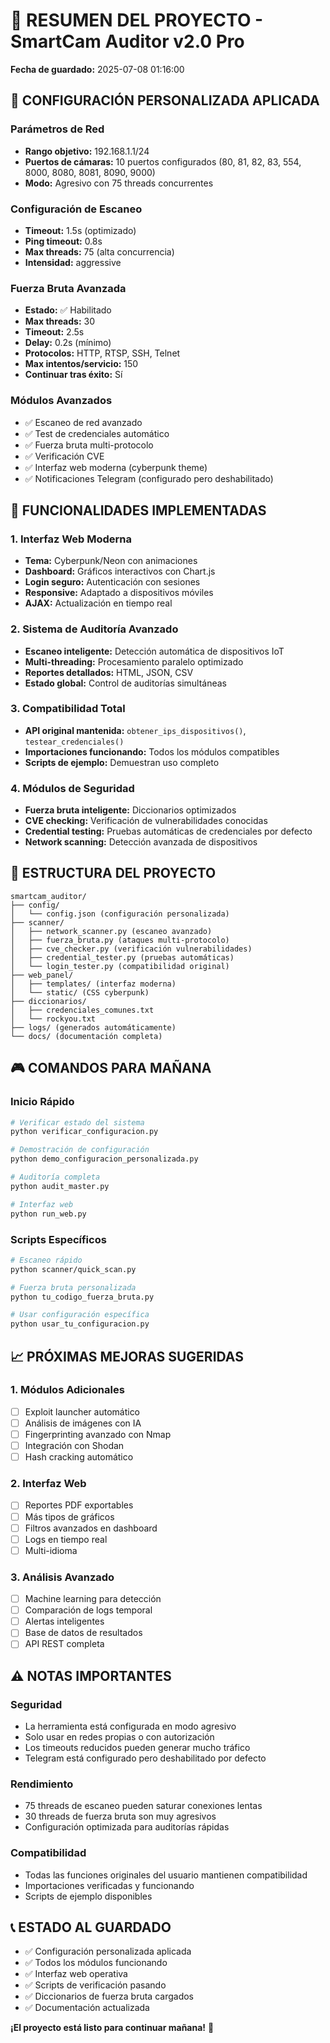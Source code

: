 
# 📄 RESUMEN DEL PROYECTO - SmartCam Auditor v2.0 Pro
**Fecha de guardado:** 2025-07-08 01:16:00

## 🎯 CONFIGURACIÓN PERSONALIZADA APLICADA

### Parámetros de Red
- **Rango objetivo:** 192.168.1.1/24
- **Puertos de cámaras:** 10 puertos configurados (80, 81, 82, 83, 554, 8000, 8080, 8081, 8090, 9000)
- **Modo:** Agresivo con 75 threads concurrentes

### Configuración de Escaneo
- **Timeout:** 1.5s (optimizado)
- **Ping timeout:** 0.8s
- **Max threads:** 75 (alta concurrencia)
- **Intensidad:** aggressive

### Fuerza Bruta Avanzada
- **Estado:** ✅ Habilitado
- **Max threads:** 30
- **Timeout:** 2.5s
- **Delay:** 0.2s (mínimo)
- **Protocolos:** HTTP, RTSP, SSH, Telnet
- **Max intentos/servicio:** 150
- **Continuar tras éxito:** Sí

### Módulos Avanzados
- ✅ Escaneo de red avanzado
- ✅ Test de credenciales automático
- ✅ Fuerza bruta multi-protocolo
- ✅ Verificación CVE
- ✅ Interfaz web moderna (cyberpunk theme)
- ✅ Notificaciones Telegram (configurado pero deshabilitado)

## 🚀 FUNCIONALIDADES IMPLEMENTADAS

### 1. Interfaz Web Moderna
- **Tema:** Cyberpunk/Neon con animaciones
- **Dashboard:** Gráficos interactivos con Chart.js
- **Login seguro:** Autenticación con sesiones
- **Responsive:** Adaptado a dispositivos móviles
- **AJAX:** Actualización en tiempo real

### 2. Sistema de Auditoría Avanzado
- **Escaneo inteligente:** Detección automática de dispositivos IoT
- **Multi-threading:** Procesamiento paralelo optimizado
- **Reportes detallados:** HTML, JSON, CSV
- **Estado global:** Control de auditorías simultáneas

### 3. Compatibilidad Total
- **API original mantenida:** `obtener_ips_dispositivos()`, `testear_credenciales()`
- **Importaciones funcionando:** Todos los módulos compatibles
- **Scripts de ejemplo:** Demuestran uso completo

### 4. Módulos de Seguridad
- **Fuerza bruta inteligente:** Diccionarios optimizados
- **CVE checking:** Verificación de vulnerabilidades conocidas
- **Credential testing:** Pruebas automáticas de credenciales por defecto
- **Network scanning:** Detección avanzada de dispositivos

## 📁 ESTRUCTURA DEL PROYECTO

```
smartcam_auditor/
├── config/
│   └── config.json (configuración personalizada)
├── scanner/
│   ├── network_scanner.py (escaneo avanzado)
│   ├── fuerza_bruta.py (ataques multi-protocolo)
│   ├── cve_checker.py (verificación vulnerabilidades)
│   ├── credential_tester.py (pruebas automáticas)
│   └── login_tester.py (compatibilidad original)
├── web_panel/
│   ├── templates/ (interfaz moderna)
│   └── static/ (CSS cyberpunk)
├── diccionarios/
│   ├── credenciales_comunes.txt
│   └── rockyou.txt
├── logs/ (generados automáticamente)
└── docs/ (documentación completa)
```

## 🎮 COMANDOS PARA MAÑANA

### Inicio Rápido
```bash
# Verificar estado del sistema
python verificar_configuracion.py

# Demostración de configuración
python demo_configuracion_personalizada.py

# Auditoría completa
python audit_master.py

# Interfaz web
python run_web.py
```

### Scripts Específicos
```bash
# Escaneo rápido
python scanner/quick_scan.py

# Fuerza bruta personalizada
python tu_codigo_fuerza_bruta.py

# Usar configuración específica
python usar_tu_configuracion.py
```

## 📈 PRÓXIMAS MEJORAS SUGERIDAS

### 1. Módulos Adicionales
- [ ] Exploit launcher automático
- [ ] Análisis de imágenes con IA
- [ ] Fingerprinting avanzado con Nmap
- [ ] Integración con Shodan
- [ ] Hash cracking automático

### 2. Interfaz Web
- [ ] Reportes PDF exportables
- [ ] Más tipos de gráficos
- [ ] Filtros avanzados en dashboard
- [ ] Logs en tiempo real
- [ ] Multi-idioma

### 3. Análisis Avanzado
- [ ] Machine learning para detección
- [ ] Comparación de logs temporal
- [ ] Alertas inteligentes
- [ ] Base de datos de resultados
- [ ] API REST completa

## ⚠️ NOTAS IMPORTANTES

### Seguridad
- La herramienta está configurada en modo agresivo
- Solo usar en redes propias o con autorización
- Los timeouts reducidos pueden generar mucho tráfico
- Telegram está configurado pero deshabilitado por defecto

### Rendimiento
- 75 threads de escaneo pueden saturar conexiones lentas
- 30 threads de fuerza bruta son muy agresivos
- Configuración optimizada para auditorías rápidas

### Compatibilidad
- Todas las funciones originales del usuario mantienen compatibilidad
- Importaciones verificadas y funcionando
- Scripts de ejemplo disponibles

## 📞 ESTADO AL GUARDADO
- ✅ Configuración personalizada aplicada
- ✅ Todos los módulos funcionando
- ✅ Interfaz web operativa
- ✅ Scripts de verificación pasando
- ✅ Diccionarios de fuerza bruta cargados
- ✅ Documentación actualizada

**¡El proyecto está listo para continuar mañana!** 🚀
